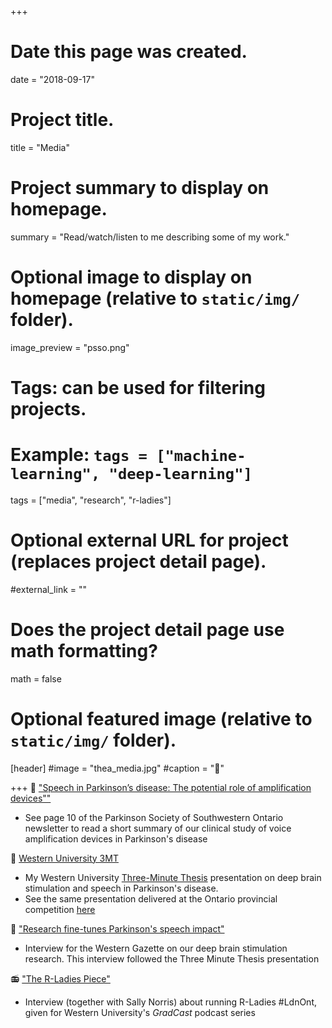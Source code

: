 +++
# Date this page was created.
date = "2018-09-17"

# Project title.
title = "Media"

# Project summary to display on homepage.
summary = "Read/watch/listen to me describing some of my work."

# Optional image to display on homepage (relative to `static/img/` folder).
image_preview = "psso.png"

# Tags: can be used for filtering projects.
# Example: `tags = ["machine-learning", "deep-learning"]`
tags = ["media", "research", "r-ladies"]

# Optional external URL for project (replaces project detail page).
#external_link = ""

# Does the project detail page use math formatting?
math = false

# Optional featured image (relative to `static/img/` folder).
[header]
#image = "thea_media.jpg"
#caption = ":movie_camera:"

+++
:newspaper: ["Speech in Parkinson’s disease: The potential role of amplification devices""](https://parkinsonsociety.ca/wp-content/uploads/2018/07/Parkinson-68-complete-for-web-Compressed-003-final.pdf)

- See page 10 of the Parkinson Society of Southwestern Ontario newsletter to read a short summary of our clinical study of voice amplification devices in Parkinson's disease

:movie_camera: [Western University 3MT](https://www.youtube.com/watch?v=dimIp0IDdVc)

- My Western University [Three-Minute Thesis](https://cags.ca/3mt/) presentation on deep brain stimulation and speech in Parkinson's disease. 
- See the same presentation delivered at the Ontario provincial competition [here](https://stream.queensu.ca/hapi/v1/contents/9cea5daa-833f-4b2b-8166-614f803f19f9/launch?playlistId=f100a645-4af6-4bde-85b4-4ca368f24f9e&embedAsThumbnail=false&displayTitle=True&displaySharing=False&autoplay=False&showCaptions=False&hideControls=True&audioPreviewImage=False&displayEmbedCode=False&displayAttachments=False&displayLinks=False&displayCredits=False&displayVideoDuration=False&displayAnnotations=False&displayCaptionSearch=False&displayMetaData=true&displayDownloadIcon=False&displayViewersReport=False)

:newspaper: ["Research fine-tunes Parkinson's speech impact"](https://news.westernu.ca/2016/03/research-fine-tunes-parkinsons-speech-impact/)

- Interview for the Western Gazette on our deep brain stimulation research. This interview followed the Three Minute Thesis presentation

:radio: ["The R-Ladies Piece"](https://soundcloud.com/chrwradio/gradcast-123-the-r-ladies-piece)

- Interview (together with Sally Norris) about running R-Ladies #LdnOnt, given for Western University's *GradCast* podcast series


